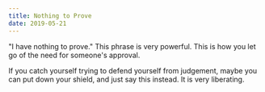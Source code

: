 ```yaml
---
title: Nothing to Prove
date: 2019-05-21
---
```


"I have nothing to prove." This phrase is very powerful. This is how you let go of the need for someone's approval.

If you catch yourself trying to defend yourself from judgement, maybe you can put down your shield, and just say this instead. It is very liberating.
